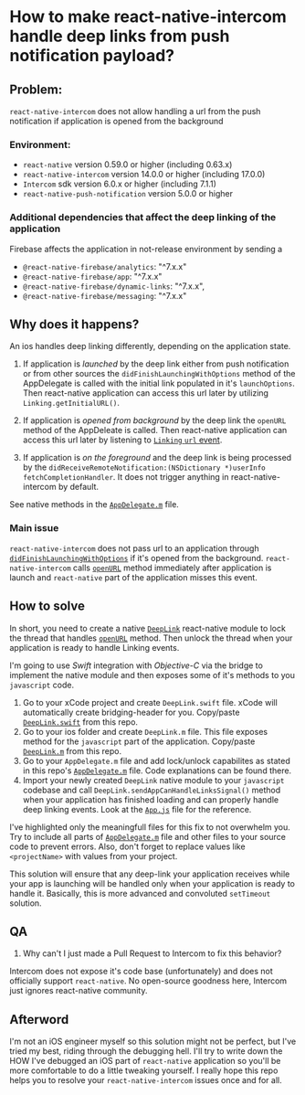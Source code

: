 # How to make react-native-intercom handle deep links from push notification payload?

## Problem:

`react-native-intercom` does not allow handling a url from the push notification if application is opened from the background

### Environment:

- `react-native` version 0.59.0 or higher (including 0.63.x)
- `react-native-intercom` version 14.0.0 or higher (including 17.0.0)
- `Intercom` sdk version 6.0.x or higher (including 7.1.1)
- `react-native-push-notification` version 5.0.0 or higher

### Additional dependencies that affect the deep linking of the application

Firebase affects the application in not-release environment by sending a

- `@react-native-firebase/analytics`: "^7.x.x"
- `@react-native-firebase/app`: "^7.x.x"
- `@react-native-firebase/dynamic-links`: "^7.x.x",
- `@react-native-firebase/messaging`: "^7.x.x"

## Why does it happens?

An ios handles deep linking differently, depending on the application state.

1. If application is _launched_ by the deep link either from push notification or from other sources the `didFinishLaunchingWithOptions` method of the AppDelegate is called with the initial link populated in it's `launchOptions`. Then react-native application can access this url later by utilizing `Linking.getInitialURL()`.

2. If application is _opened from background_ by the deep link the `openURL` method of the AppDeleate is called. Then react-native application can access this url later by listening to [`Linking` `url` event](App.js#L22).

3. If application is _on the foreground_ and the deep link is being processed by the `didReceiveRemoteNotification:(NSDictionary *)userInfo fetchCompletionHandler`. It does not trigger anything in react-native-intercom by default.

See native methods in the [`AppDelegate.m`](ios/projectName/AppDelegate.m#L41-L189) file.

### Main issue

`react-native-intercom` does not pass url to an application through [`didFinishLaunchingWithOptions`](ios/projectName/AppDelegate.m#L101) if it's opened from the background. `react-native-intercom` calls [`openURL`](ios/projectName/AppDelegate.m#L67) method immediately after application is launch and `react-native` part of the application misses this event.

## How to solve

In short, you need to create a native [`DeepLink`](App.js#L6) react-native module to lock the thread that handles [`openURL`](ios/projectName/AppDelegate.m#L67) method. Then unlock the thread when your application is ready to handle Linking events.

I'm going to use _Swift_ integration with _Objective-C_ via the bridge to implement the native module and then exposes some of it's methods to you `javascript` code.

1. Go to your xCode project and create `DeepLink.swift` file. xCode will automatically create bridging-header for you. Copy/paste [`DeepLink.swift`](ios/DeepLink.swift) from this repo.
2. Go to your ios folder and create `DeepLink.m` file. This file exposes method for the `javascript` part of the application. Copy/paste [`DeepLink.m`](ios/projectName/DeepLink.m) from this repo.
3. Go to your `AppDelegate.m` file and add lock/unlock capabilites as stated in this repo's [`AppDelegate.m`](ios/projectName/AppDelegate.m#L84) file. Code explanations can be found there.
4. Import your newly created `DeepLink` native module to your `javascript` codebase and call `DeepLink.sendAppCanHandleLinksSignal()` method when your application has finished loading and can properly handle deep linking events. Look at the [`App.js`](App.js#L17) file for the reference.

I've highlighted only the meaningfull files for this fix to not overwhelm you. Try to include all parts of [`AppDelegate.m`](ios/projectName/AppDelegate.m) file and other files to your source code to prevent errors. Also, don't forget to replace values like `<projectName>` with values from your project.

This solution will ensure that any deep-link your application receives while your app is launching will be handled only when your application is ready to handle it. Basically, this is more advanced and convoluted `setTimeout` solution.

## QA

1. Why can't I just made a Pull Request to Intercom to fix this behavior?

Intercom does not expose it's code base (unfortunately) and does not officially support `react-native`. No open-source goodness here, Intercom just ignores react-native community.

## Afterword

I'm not an iOS engineer myself so this solution might not be perfect, but I've tried my best, riding through the debugging hell. I'll try to write down the HOW I've debugged an iOS part of `react-native` application so you'll be more comfortable to do a little tweaking yourself.
I really hope this repo helps you to resolve your `react-native-intercom` issues once and for all.
